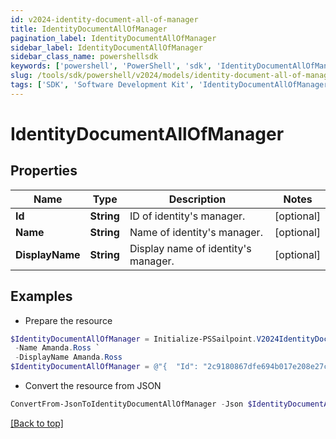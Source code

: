 ```yaml
---
id: v2024-identity-document-all-of-manager
title: IdentityDocumentAllOfManager
pagination_label: IdentityDocumentAllOfManager
sidebar_label: IdentityDocumentAllOfManager
sidebar_class_name: powershellsdk
keywords: ['powershell', 'PowerShell', 'sdk', 'IdentityDocumentAllOfManager', 'V2024IdentityDocumentAllOfManager'] 
slug: /tools/sdk/powershell/v2024/models/identity-document-all-of-manager
tags: ['SDK', 'Software Development Kit', 'IdentityDocumentAllOfManager', 'V2024IdentityDocumentAllOfManager']
---
```



# IdentityDocumentAllOfManager

## Properties

Name | Type | Description | Notes
------------ | ------------- | ------------- | -------------
**Id** | **String** | ID of identity's manager. | [optional] 
**Name** | **String** | Name of identity's manager. | [optional] 
**DisplayName** | **String** | Display name of identity's manager. | [optional] 

## Examples

- Prepare the resource
```powershell
$IdentityDocumentAllOfManager = Initialize-PSSailpoint.V2024IdentityDocumentAllOfManager  -Id 2c9180867dfe694b017e208e27c05799 `
 -Name Amanda.Ross `
 -DisplayName Amanda.Ross
$IdentityDocumentAllOfManager = @"{  "Id": "2c9180867dfe694b017e208e27c05799", "Name": "Amanda.Ross", "DisplayName": "Amanda.Ross" }"@
```

- Convert the resource from JSON
```powershell
ConvertFrom-JsonToIdentityDocumentAllOfManager -Json $IdentityDocumentAllOfManager
```


[[Back to top]](#) 

